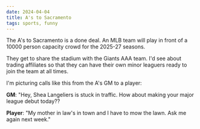 ```yaml
---
date: 2024-04-04
title: A's to Sacramento
tags: sports, funny
---
```


The A's to Sacramento is a done deal. An MLB team will play in front of a 10000 person capacity crowd for the 2025-27 seasons.

They get to share the stadium with the Giants AAA team. I'd see about trading affiliates so that they can have their own minor leaguers ready to join the team at all times.

I'm picturing calls like this from the A's GM to a player:

**GM**: "Hey, Shea Langeliers is stuck in traffic. How about making your major league debut today??

**Player**: "My mother in law's in town and I have to mow the lawn. Ask me again next week."